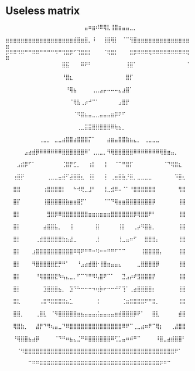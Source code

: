 # Useless matrix

⠀⠀⠀⠀⠀⠀⠀⠀⠀⠀⠀⠀⠀⠀⠀⠀⠀⠀⠀⠀⠀⣤⠶⣶⠾⠿⢿⣇⢸⣿⣶⣤⣤⣀⡀⠀⠀⠀⠀⠀⠀⠀⠀⠀⠀⠀⠀⠀⠀⠀
⣶⣶⣶⣶⣶⣶⣶⣶⣶⣶⣶⣶⣶⣶⣶⣶⣶⣶⣾⣿⣶⣿⡀⠸⠀⠀⢸⣿⢿⡇⠀⠈⠉⢻⣿⣶⣶⣶⣶⣶⣶⣶⣶⣶⣶⣶⣶⣶⣶⣶
⡿⠿⠿⠻⠿⠛⠛⠿⠿⠛⠛⠛⠛⠻⠛⢻⣿⡿⠋⢹⣿⣿⡇⠀⠀⠀⠈⢿⣿⡇⠀⠀⠀⣿⡿⠿⠿⠿⢿⠿⠿⠿⠿⠿⠿⠿⠿⠿⢿⠿
⠀⠀⠀⠀⠀⠀⠀⠀⠀⠀⠀⠀⠀⠀⠀⣿⣯⠀⠀⠀⠿⠟⠃⠀⠀⠀⠀⠀⠀⠀⠀⠀⢸⣿⠁⠀⠀⠀⠀⠀⠀⠀⠀⠀⠀⠀⠀⠀⠈⠀
⠀⠀⠀⠀⠀⠀⠀⠀⠀⠀⠀⠀⠀⠀⠀⠘⣿⣆⠀⠀⠀⠀⠀⠀⠀⠀⠀⠀⠀⠀⠀⠀⣿⡏⠀⠀⠀⠀⠀⠀⠀⠀⠀⠀⠀⠀⠀⠀⠀⠀
⠀⠀⠀⠀⠀⠀⠀⠀⠀⠀⠀⠀⠀⠀⠀⠀⠘⢿⣦⠀⠀⠀⠀⢀⣀⣠⡤⠤⠤⠤⣄⣰⣿⠁⠀⠀⠀⠀⠀⠀⠀⠀⠀⠀⠀⠀⠀⠀⠀⠀
⠀⠀⠀⠀⠀⠀⠀⠀⠀⠀⠀⠀⠀⠀⠀⠀⠀⠈⢿⣧⢀⡴⠚⠉⠁⠀⠀⠀⠀⠀⣠⣿⡟⠀⠀⠀⠀⠀⠀⠀⠀⠀⠀⠀⠀⠀⠀⠀⠀⠀
⠀⠀⠀⠀⠀⠀⠀⠀⠀⠀⠀⠀⠀⠀⠀⠀⠀⠀⠈⠻⣿⣦⣤⣀⣀⣤⣤⣤⣶⡿⠟⠋⠀⠀⠀⠀⠀⠀⠀⠀⠀⠀⠀⠀⠀⠀⠀⠀⠀⠀
⠀⠀⠀⠀⠀⠀⠀⠀⠀⠀⠀⠀⠀⠀⠀⠀⠀⠀⠀⢀⣀⣭⣭⣿⣿⣿⣿⣿⠿⢷⣦⡀⠀⠀⠀⠀⠀⠀⠀⠀⠀⠀⠀⠀⠀⠀⠀⠀⠀⠀
⠀⠀⠀⠀⠀⠀⠀⠀⠀⢀⣀⡀⠀⣀⣀⣴⣿⣿⣴⣿⣿⣿⡍⠁⠀⠀⠀⣴⣶⣤⣿⣿⣷⣦⣄⡀⠀⢀⣀⣀⣀⠀⠀⠀⠀⠀⠀⠀⠀⠀
⠀⠀⠀⠀⠀⣠⣴⣾⡿⠿⠿⠿⠿⠿⠿⣿⣿⣿⣿⣿⣿⠿⠁⢀⣀⣀⡀⠻⢿⣿⣿⣿⣿⣿⠿⠿⠿⠿⠿⠿⠿⢿⣿⣶⣤⡀⠀⠀⠀⠀
⠀⠀⠀⣠⣾⡿⠋⠁⠀⠀⠀⠀⠀⠀⠀⢈⣿⡟⣋⡀⠀⠀⢰⡇⠀⠀⢸⠀⠀⠈⠉⠛⣿⡏⠀⠀⠀⠀⠀⠀⠀⠀⠈⠙⢿⣿⣆⠀⠀⠀
⠀⠀⢰⣿⡟⠀⠀⠀⠀⠀⠀⢀⣀⣀⣤⣾⠋⣼⣿⣿⣆⠀⢸⡇⠀⠀⢸⠀⢀⣶⣿⣷⡘⣿⡀⣀⣀⣀⣀⠀⠀⠀⠀⠀⠀⠹⣿⣆⠀⠀
⠀⠀⣿⣿⠀⠀⠀⠀⠀⠀⢰⣿⣿⣿⣿⡇⠀⠀⠓⠺⢟⣀⣸⠃⠀⠀⢸⣀⣺⠿⠤⠈⠁⠘⣿⣿⣿⣿⣿⣿⠀⠀⠀⠀⠀⠀⢻⣿⠀⠀
⠀⠀⣿⡏⠀⠀⠀⠀⠀⠀⢸⣿⣿⣿⣿⣿⣷⣶⣶⣿⡋⠁⠀⠀⠀⠀⠈⠉⠙⢿⣶⣶⣿⣿⣿⣿⣿⣿⣿⡿⠀⠀⠀⠀⠀⠀⢸⣿⠀⠀
⠀⠀⣿⡇⠀⠀⠀⠀⠀⠀⠀⣻⣿⡿⠿⣿⣿⣿⣿⣿⣿⣿⣶⣶⣶⣶⣶⣶⣿⣿⣿⣿⣿⣿⡿⢿⣿⣿⠟⠃⠀⠀⠀⠀⠀⠀⢸⣿⠀⠀
⠀⠀⣿⡇⠀⠀⠀⠀⠀⠀⣴⣿⣿⣧⡀⠀⠀⢸⠀⠀⠀⠀⠀⠀⣿⠀⠀⠀⠀⠀⢸⡇⠀⠀⢀⡴⠻⣿⣷⡀⠀⠀⠀⠀⠀⠀⢸⣿⠀⠀
⠀⠀⣿⡇⠀⠀⠀⠀⢀⣾⣿⣿⣿⣿⣿⣷⣦⣼⣀⠀⠀⠀⠀⠀⣸⠀⠀⠀⠀⠀⢸⣀⣤⠶⠋⠀⠀⣿⣿⣿⡄⠀⠀⠀⠀⠀⢸⣿⠀⠀
⠀⠀⣿⡇⠀⠀⠀⣰⣿⣿⣿⣿⣿⣿⣿⣿⣿⣿⠿⢿⠟⠛⠛⠒⠻⠒⠒⠛⠛⠋⠉⠉⠀⠀⠀⠀⢸⣿⣿⣿⣿⡄⠀⠀⠀⠀⢸⣿⠀⠀
⠀⠀⣿⡇⠀⠀⠀⠻⣿⣿⣿⣿⣿⣟⡛⠛⠁⠀⠀⠘⣠⣴⣾⣿⡗⢸⣿⣶⣤⣤⣄⠀⠀⠀⠀⣀⣿⣿⣿⣿⡿⠀⠀⠀⠀⠀⢸⣿⠀⠀
⠀⠀⣿⡇⠀⠀⠀⠀⠘⢿⣿⣿⣿⣟⠳⢦⣄⣀⡀⠋⠉⠙⠛⠻⢧⣿⠟⠉⠁⠀⠀⣙⣠⡴⠞⣻⣿⣿⣿⡟⠀⠀⠀⠀⠀⠀⢸⣿⠀⠀
⠀⠀⣿⡇⠀⠀⠀⠀⠀⠀⣹⣿⣿⣿⣦⡀⠀⣹⠙⠓⠒⠒⠒⠲⢶⡷⠖⠒⠒⠚⠋⢹⠁⢀⣴⣿⣿⣿⣿⡆⠀⠀⠀⠀⠀⠀⢸⣿⠀⠀
⠀⠀⣿⣇⠀⠀⠀⠀⠀⢠⣿⠻⣿⣿⣿⣿⣦⣁⠀⠀⠀⠀⠀⠀⢸⠀⠀⠀⠀⠀⠀⢈⣶⣿⣿⣿⣿⠟⠛⣿⡀⠀⠀⠀⠀⠀⢸⣿⠀⠀
⠀⠀⣿⣿⡀⠀⠀⠀⢀⣿⣇⠀⠈⠻⣿⣿⣿⣿⣿⣶⣦⣤⣤⣤⣬⣤⣤⣤⣤⣶⣾⣿⣿⣿⡿⠟⠁⠀⠀⣿⣇⠀⠀⠀⠀⠀⣾⣿⠀⠀
⠀⠀⢿⣿⣷⡀⠀⠀⣼⡟⠙⠻⢦⣤⣀⠙⠿⣿⣿⣿⣿⣿⣿⣿⣿⣿⣿⣿⣿⣿⣿⠿⠟⠉⢀⣀⣴⠶⠟⠉⢿⡆⠀⠀⢀⣼⣿⣿⠀⠀
⠀⠀⠘⢿⣿⣿⣦⣴⡿⠀⠀⠀⠀⠈⠙⠛⠶⣦⣄⣈⠛⠿⣿⣿⣿⣿⣿⣿⠿⢋⣁⣤⠶⠾⠛⠉⠀⠀⠀⠀⠸⣿⣀⣴⣾⣿⣿⠃⠀⠀
⠀⠀⠀⠈⠻⣿⣿⣿⣿⣿⣿⣿⣿⣿⣿⣿⣿⣿⣿⣿⣿⣿⣿⣿⣿⣿⣿⣿⣿⣿⣿⣿⣿⣿⣿⣿⣿⣿⣿⣿⣿⣿⣿⣿⣿⠟⠁⠀⠀⠀
⠀⠀⠀⠀⠀⠀⠉⠛⠛⠿⠿⠿⠿⠿⠿⠿⠿⠿⠿⠿⠿⠿⠿⠿⠿⠿⠿⠿⠿⠿⠿⠿⠿⠿⠿⠿⠿⠿⠿⠿⠿⠟⠛⠉⠀⠀⠀⠀⠀⠀
